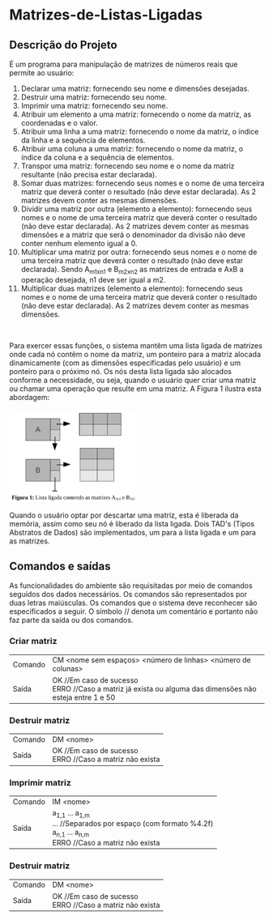 # Matrizes-de-Listas-Ligadas

## Descrição do Projeto 
É um programa para manipulação de matrizes de números reais que permite ao usuário: 
  1. Declarar uma matriz: fornecendo seu nome e dimensões desejadas.
  2. Destruir uma matriz: fornecendo seu nome. 
  3. Imprimir uma matriz: fornecendo seu nome. 
  4. Atribuir um elemento a uma matriz: fornecendo o nome da matriz, as coordenadas e o valor. 
  5. Atribuir uma linha a uma matriz: fornecendo o nome da matriz, o índice da linha e a sequência de elementos.
  6. Atribuir uma coluna a uma matriz: fornecendo o nome da matriz, o índice da coluna e a sequência de elementos.
  7. Transpor uma matriz: fornecendo seu nome e o nome da matriz resultante (não precisa estar declarada).
  8. Somar duas matrizes: fornecendo seus nomes e o nome de uma terceira matriz que deverá conter o resultado (não deve estar declarada). As 2 matrizes devem conter as mesmas dimensões.
  9. Dividir uma matriz por outra (elemento a elemento): fornecendo seus nomes e o nome de uma terceira matriz que deverá conter o resultado (não deve estar declarada). As 2 matrizes devem conter as mesmas dimensões e a matriz que será o denominador da divisão não deve conter nenhum elemento igual a 0.
  10. Multiplicar uma matriz por outra: fornecendo seus nomes e o nome de uma terceira matriz que deverá conter o resultado (não deve estar declarada). Sendo A<sub>m1xn1</sub> e B<sub>m2xn2</sub> as matrizes de entrada e AxB a operação desejada, n1 deve ser igual a m2.
  11. Multiplicar duas matrizes (elemento a elemento): fornecendo seus nomes e o nome de uma terceira matriz que deverá conter o resultado (não deve estar declarada). As 2 matrizes devem conter as mesmas dimensões. 
<br>

Para exercer essas funções, o sistema mantêm uma lista ligada de matrizes onde cada nó contêm o nome da matriz, um ponteiro para a
matriz alocada dinamicamente (com as dimensões especificadas pelo usuário) e um ponteiro para o próximo nó. Os nós desta lista ligada são alocados
conforme a necessidade, ou seja, quando o usuário quer criar uma matriz ou chamar uma operação que resulte em uma matriz. A Figura 1 ilustra esta abordagem:
<br><br>
<img style="width: 50%" align="center" src="figura1.png"/>
<br><br>
Quando o usuário optar por descartar uma matriz, esta é liberada da memória, assim como seu nó é liberado da lista ligada. Dois TAD's
(Tipos Abstratos de Dados) são implementados, um para a lista ligada e um para as matrizes. 
<br>

## Comandos e saídas
As funcionalidades do ambiente são requisitadas por meio de comandos seguidos dos dados necessários. Os comandos são representados por duas
letras maiúsculas. Os comandos que o sistema deve reconhecer são especificados a seguir. O símbolo // denota um comentário e portanto não faz
parte da saída ou dos comandos. 

### Criar matriz 
<table>
  <tr>
    <td>Comando</td>
    <td>CM &ltnome sem espaços&gt &ltnúmero de linhas&gt &ltnúmero de colunas&gt </td>
  </tr>
  <tr>
    <td>Saída</td>
    <td>OK //Em caso de sucesso <br>ERRO //Caso a matriz já exista ou alguma das dimensões não esteja entre 1 e 50</td>
  </tr>
</table>

### Destruir matriz  
<table>
  <tr>
    <td>Comando</td>
    <td>DM &ltnome&gt </td>
  </tr>
  <tr>
    <td>Saída</td>
    <td>OK //Em caso de sucesso <br>ERRO //Caso a matriz não exista</td>
  </tr>
</table>

### Imprimir matriz   
<table>
  <tr>
    <td>Comando</td>
    <td>IM &ltnome&gt </td>
  </tr>
  <tr>
    <td>Saída</td>
    <td>a<sub>1,1</sub> ... a<sub>1,m</sub><br>... //Separados por espaço (com formato %4.2f)<br>a<sub>n,1</sub> ... a<sub>n,m</sub><br>ERRO //Caso a matriz não exista </td>
  </tr>
</table>

### Destruir matriz  
<table>
  <tr>
    <td>Comando</td>
    <td>DM &ltnome&gt </td>
  </tr>
  <tr>
    <td>Saída</td>
    <td>OK //Em caso de sucesso <br>ERRO //Caso a matriz não exista</td>
  </tr>
</table>
